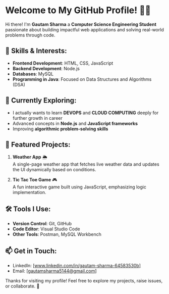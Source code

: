 # Welcome to My GitHub Profile! 👨‍💻

Hi there! I'm **Gautam Sharma** a **Computer Science Engineering Student** passionate about building impactful web applications and solving real-world problems through code. 

## 🌟 Skills & Interests:
- **Frontend Development**: HTML, CSS, JavaScript
- **Backend Development**: Node.js
- **Databases**: MySQL
- **Programming in Java**: Focused on Data Structures and Algorithms (DSA)

## 🌱 Currently Exploring:
- I actually wants to learn **DEVOPS** and **CLOUD COMPUTING** deeply for further growth in career
- Advanced concepts in **Node.js** and **JavaScript frameworks**
- Improving **algorithmic problem-solving skills**

## 🚀 Featured Projects:
1. **Weather App** 🌦  
   A single-page weather app that fetches live weather data and updates the UI dynamically based on conditions.
   
2. **Tic Tac Toe Game** 🎮  
   A fun interactive game built using JavaScript, emphasizing logic implementation.

## 🛠 Tools I Use:
- **Version Control**: Git, GitHub
- **Code Editor**: Visual Studio Code
- **Other Tools**: Postman, MySQL Workbench

## 📫 Get in Touch:
- LinkedIn: [www.linkedin.com/in/gautam-sharma-64583530b]
- Email: [gautamsharma5144@gmail.com]

Thanks for visiting my profile! Feel free to explore my projects, raise issues, or collaborate. 🚀
